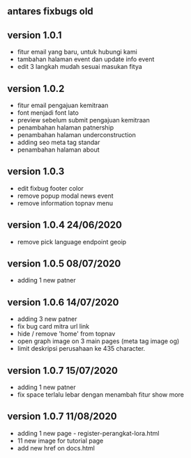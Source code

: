 ## antares fixbugs old

## version 1.0.1
- fitur email yang baru, untuk hubungi kami
- tambahan halaman event dan update info event
- edit 3 langkah mudah sesuai masukan fitya

## version 1.0.2
- fitur email pengajuan kemitraan
- font menjadi font lato
- preview sebelum submit pengajuan kemitraan
- penambahan halaman patnership
- penambahan halaman underconstruction
- adding seo meta tag standar
- penambahan halaman about

## version 1.0.3
- edit fixbug footer color
- remove popup modal news event
- remove information topnav menu

## version 1.0.4 24/06/2020
- remove pick language endpoint geoip 

## version 1.0.5 08/07/2020
- adding 1 new patner

## version 1.0.6 14/07/2020
- adding 3 new patner
- fix bug card mitra url link
- hide / remove 'home' from topnav
- open graph image on 3 main pages (meta tag image og)
- limit deskripsi perusahaan ke 435 character.

## version 1.0.7 15/07/2020
- adding 1 new patner
- fix space terlalu lebar dengan menambah fitur show more

## version 1.0.7 11/08/2020
- adding 1 new page - register-perangkat-lora.html
- 11 new image for tutorial page
- add new href on docs.html